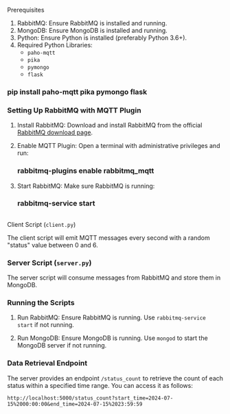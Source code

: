 Prerequisites

1. RabbitMQ: Ensure RabbitMQ is installed and running.
2. MongoDB: Ensure MongoDB is installed and running.
3. Python: Ensure Python is installed (preferably Python 3.6+).
4. Required Python Libraries:
   - `paho-mqtt`
   - `pika`
   - `pymongo`
   - `flask`


### pip install paho-mqtt pika pymongo flask


### Setting Up RabbitMQ with MQTT Plugin

1. Install RabbitMQ:
   Download and install RabbitMQ from the official [RabbitMQ download page](https://www.rabbitmq.com/download.html).

2. Enable MQTT Plugin:
   Open a terminal with administrative privileges and run:
   
   ### rabbitmq-plugins enable rabbitmq_mqtt
   

3. Start RabbitMQ:
   Make sure RabbitMQ is running:
   
   ### rabbitmq-service start
   ```

Client Script (`client.py`)

The client script will emit MQTT messages every second with a random "status" value between 0 and 6.

### Server Script (`server.py`)

The server script will consume messages from RabbitMQ and store them in MongoDB.

### Running the Scripts

1. Run RabbitMQ:
   Ensure RabbitMQ is running. Use `rabbitmq-service start` if not running.

2. Run MongoDB:
   Ensure MongoDB is running. Use `mongod` to start the MongoDB server if not running.


### Data Retrieval Endpoint

The server provides an endpoint `/status_count` to retrieve the count of each status within a specified time range. You can access it as follows:

```
http://localhost:5000/status_count?start_time=2024-07-15%2000:00:00&end_time=2024-07-15%2023:59:59
```

